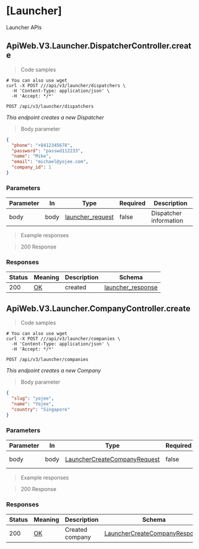 <h1 id="Yojee-APIs-[Launcher]">[Launcher]</h1>

Launcher APIs

## ApiWeb.V3.Launcher.DispatcherController.create

<a id="opIdApiWeb.V3.Launcher.DispatcherController.create"></a>

> Code samples

```shell
# You can also use wget
curl -X POST ///api/v3/launcher/dispatchers \
  -H 'Content-Type: application/json' \
  -H 'Accept: */*'

```

`POST /api/v3/launcher/dispatchers`

*This endpoint creates a new Dispatcher*

> Body parameter

```json
{
  "phone": "+8412345678",
  "password": "passwd112233",
  "name": "Mike",
  "email": "michael@yojee.com",
  "company_id": 1
}
```

<h3 id="apiweb.v3.launcher.dispatchercontroller.create-parameters">Parameters</h3>

|Parameter|In|Type|Required|Description|
|---|---|---|---|---|
|body|body|[launcher_request](#schemalauncher_request)|false|Dispatcher information|

> Example responses

> 200 Response

<h3 id="apiweb.v3.launcher.dispatchercontroller.create-responses">Responses</h3>

|Status|Meaning|Description|Schema|
|---|---|---|---|
|200|[OK](https://tools.ietf.org/html/rfc7231#section-6.3.1)|created|[launcher_response](#schemalauncher_response)|


## ApiWeb.V3.Launcher.CompanyController.create

<a id="opIdApiWeb.V3.Launcher.CompanyController.create"></a>

> Code samples

```shell
# You can also use wget
curl -X POST ///api/v3/launcher/companies \
  -H 'Content-Type: application/json' \
  -H 'Accept: */*'

```

`POST /api/v3/launcher/companies`

*This endpoint creates a new Company*

> Body parameter

```json
{
  "slug": "yojee",
  "name": "Yojee",
  "country": "Singapore"
}
```

<h3 id="apiweb.v3.launcher.companycontroller.create-parameters">Parameters</h3>

|Parameter|In|Type|Required|Description|
|---|---|---|---|---|
|body|body|[LauncherCreateCompanyRequest](#schemalaunchercreatecompanyrequest)|false|Company information|

> Example responses

> 200 Response

<h3 id="apiweb.v3.launcher.companycontroller.create-responses">Responses</h3>

|Status|Meaning|Description|Schema|
|---|---|---|---|
|200|[OK](https://tools.ietf.org/html/rfc7231#section-6.3.1)|Created company|[LauncherCreateCompanyResponse](#schemalaunchercreatecompanyresponse)|
